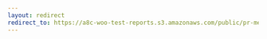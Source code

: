 ```yaml
---
layout: redirect
redirect_to: https://a8c-woo-test-reports.s3.amazonaws.com/public/pr-merge/42851/e2e/index.html
---
```

